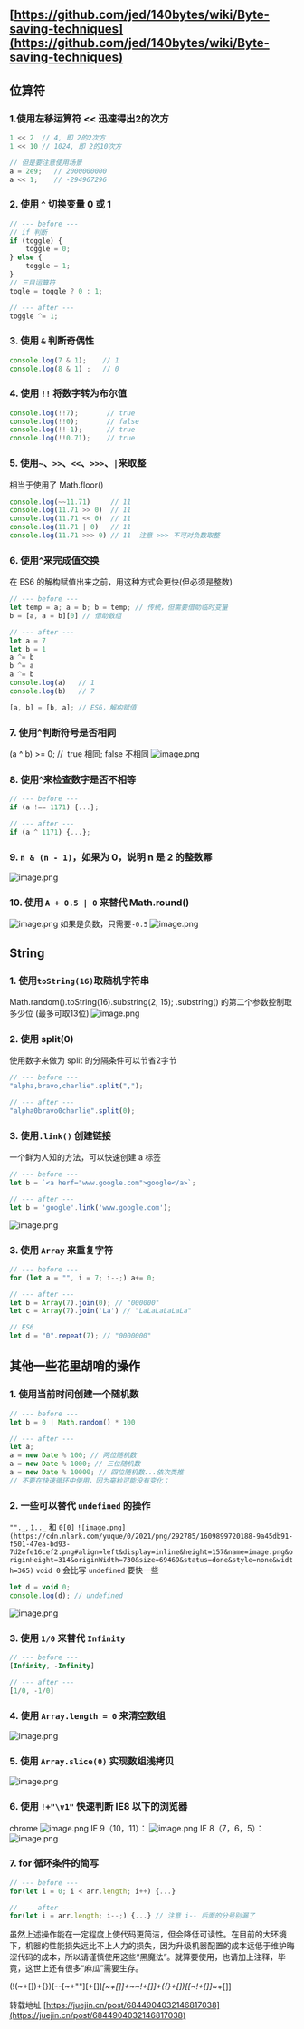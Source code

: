 ## [https://github.com/jed/140bytes/wiki/Byte-saving-techniques](https://github.com/jed/140bytes/wiki/Byte-saving-techniques)
## 位算符
### 1.使用左移运算符 << 迅速得出2的次方
```javascript
1 << 2  // 4, 即 2的2次方
1 << 10 // 1024, 即 2的10次方

// 但是要注意使用场景
a = 2e9;   // 2000000000
a << 1;    // -294967296
```
### 2. 使用 `^` 切换变量 0 或 1
```javascript
// --- before ---
// if 判断
if (toggle) {
    toggle = 0;
} else {
    toggle = 1;
}
// 三目运算符
togle = toggle ? 0 : 1;

// --- after ---
toggle ^= 1;
```
### 3. 使用 `&` 判断奇偶性
```javascript
console.log(7 & 1);    // 1
console.log(8 & 1) ;   // 0
```
### 4. 使用 `!!` 将数字转为布尔值
```javascript
console.log(!!7);       // true
console.log(!!0);       // false
console.log(!!-1);      // true
console.log(!!0.71);    // true
```
### 5. 使用`~`、`>>`、`<<`、`>>>`、`|`来取整
相当于使用了 Math.floor()
```javascript
console.log(~~11.71)     // 11
console.log(11.71 >> 0)  // 11
console.log(11.71 << 0)  // 11
console.log(11.71 | 0)   // 11
console.log(11.71 >>> 0) // 11  注意 >>> 不可对负数取整
```
### 6. 使用`^`来完成值交换
在 ES6 的解构赋值出来之前，用这种方式会更快(但必须是整数)
```javascript
// --- before ---
let temp = a; a = b; b = temp; // 传统，但需要借助临时变量
b = [a, a = b][0] // 借助数组

// --- after ---
let a = 7
let b = 1
a ^= b
b ^= a
a ^= b
console.log(a)   // 1
console.log(b)   // 7

[a, b] = [b, a]; // ES6，解构赋值
```
### 7. 使用`^`判断符号是否相同
(a ^ b) >= 0; //  true 相同; false 不相同
![image.png](https://cdn.nlark.com/yuque/0/2021/png/292785/1609844733968-28afa802-dfe4-42ef-8309-4469d4d2edc6.png#align=left&display=inline&height=217&name=image.png&originHeight=434&originWidth=588&size=18792&status=done&style=none&width=294)
### 8. 使用^来检查数字是否不相等
```javascript
// --- before ---
if (a !== 1171) {...};

// --- after ---
if (a ^ 1171) {...}; 
```
### 9. `n & (n - 1)`，如果为 0，说明 n 是 2 的整数幂
![image.png](https://cdn.nlark.com/yuque/0/2021/png/292785/1609844825517-abc68d88-4db2-4013-971c-df3031edb21b.png#align=left&display=inline&height=213&name=image.png&originHeight=426&originWidth=574&size=21578&status=done&style=none&width=287)
### 10. 使用 `A + 0.5 | 0` 来替代 Math.round()
![image.png](https://cdn.nlark.com/yuque/0/2021/png/292785/1609844922959-b3d92823-22ac-495d-8b0f-3a62ef67c49d.png#align=left&display=inline&height=289&name=image.png&originHeight=578&originWidth=936&size=94458&status=done&style=none&width=468)
如果是负数，只需要`-0.5`
![image.png](https://cdn.nlark.com/yuque/0/2021/png/292785/1609844944571-a93a0c30-b2d7-42f4-b17b-6b4b65d40bcd.png#align=left&display=inline&height=133&name=image.png&originHeight=266&originWidth=522&size=44182&status=done&style=none&width=261)

## String
### 1. 使用`toString(16)`取随机字符串
Math.random().toString(16).substring(2, 15);
.substring() 的第二个参数控制取多少位 (最多可取13位)
![image.png](https://cdn.nlark.com/yuque/0/2021/png/292785/1609899417162-b0e12aec-4366-47ae-af59-3a8658c4818c.png#align=left&display=inline&height=184&name=image.png&originHeight=368&originWidth=730&size=117883&status=done&style=none&width=365)
### 2. 使用 split(0)
使用数字来做为 split 的分隔条件可以节省2字节
```javascript
// --- before ---
"alpha,bravo,charlie".split(",");

// --- after ---
"alpha0bravo0charlie".split(0);
```
### 3. 使用`.link()` 创建链接
一个鲜为人知的方法，可以快速创建 a 标签
```javascript
// --- before ---
let b = `<a herf="www.google.com">google</a>`;

// --- after ---
let b = 'google'.link('www.google.com');
```
![image.png](https://cdn.nlark.com/yuque/0/2021/png/292785/1609899496515-504bb31b-d581-476a-8873-c51493338bb9.png#align=left&display=inline&height=102&name=image.png&originHeight=204&originWidth=654&size=57121&status=done&style=none&width=327)
### 3. 使用 `Array` 来重复字符
```javascript
// --- before ---
for (let a = "", i = 7; i--;) a+= 0;

// --- after ---
let b = Array(7).join(0); // "000000"
let c = Array(7).join('La') // "LaLaLaLaLaLa"

// ES6
let d = "0".repeat(7); // "0000000"
```
## 其他一些花里胡哨的操作
### 1. 使用当前时间创建一个随机数
```javascript
// --- before ---
let b = 0 | Math.random() * 100

// --- after ---
let a;
a = new Date % 100; // 两位随机数
a = new Date % 1000; // 三位随机数
a = new Date % 10000; // 四位随机数...依次类推
// 不要在快速循环中使用，因为毫秒可能没有变化；
```
### 2. 一些可以替代 `undefined` 的操作
`""._`, `1.._` 和 `0[0]`
`![image.png](https://cdn.nlark.com/yuque/0/2021/png/292785/1609899720188-9a45db91-f501-47ea-bd93-7d2efe16cef2.png#align=left&display=inline&height=157&name=image.png&originHeight=314&originWidth=730&size=69469&status=done&style=none&width=365)`
`void 0` 会比写 `undefined` 要快一些
```javascript
let d = void 0;
console.log(d); // undefined
```
![image.png](https://cdn.nlark.com/yuque/0/2021/png/292785/1609899828458-30d2f385-8e29-47f3-96fe-e82ebf858534.png#align=left&display=inline&height=126&name=image.png&originHeight=252&originWidth=462&size=37402&status=done&style=none&width=231)
### 3. 使用 `1/0` 来替代 `Infinity`
```javascript
// --- before ---
[Infinity, -Infinity]

// --- after ---
[1/0, -1/0]
```
### 4. 使用 `Array.length = 0` 来清空数组
![image.png](https://cdn.nlark.com/yuque/0/2021/png/292785/1609900008212-2fc110f9-7fd4-4a0e-b4f8-1d7a0391d9bf.png#align=left&display=inline&height=194&name=image.png&originHeight=388&originWidth=692&size=50313&status=done&style=none&width=346)
### 5. 使用 `Array.slice(0)` 实现数组浅拷贝
![image.png](https://cdn.nlark.com/yuque/0/2021/png/292785/1609900023380-558bffe9-6b09-4245-a4e0-d29a722147e1.png#align=left&display=inline&height=148&name=image.png&originHeight=296&originWidth=676&size=49120&status=done&style=none&width=338)
### 6. 使用 `!+"\v1"` 快速判断 IE8 以下的浏览器
chrome
![image.png](https://cdn.nlark.com/yuque/0/2021/png/292785/1609900099492-f47bc520-0a62-4fdb-b68e-88902fba521d.png#align=left&display=inline&height=134&name=image.png&originHeight=268&originWidth=1280&size=68870&status=done&style=none&width=640)
IE 9（10，11）：
![image.png](https://cdn.nlark.com/yuque/0/2021/png/292785/1609900113917-b10c72c6-c4d8-4a70-98a5-2994033bbaae.png#align=left&display=inline&height=85&name=image.png&originHeight=170&originWidth=924&size=56881&status=done&style=none&width=462)
IE 8（7，6，5）：
![image.png](https://cdn.nlark.com/yuque/0/2021/png/292785/1609900122422-58df7e9e-2e3e-4573-9f45-c5486d2cc995.png#align=left&display=inline&height=98&name=image.png&originHeight=195&originWidth=922&size=60383&status=done&style=none&width=461)
### 7. for 循环条件的简写
```javascript
// --- before ---
for(let i = 0; i < arr.length; i++) {...}

// --- after ---
for(let i = arr.length; i--;) {...} // 注意 i-- 后面的分号别漏了
```
虽然上述操作能在一定程度上使代码更简洁，但会降低可读性。在目前的大环境下，机器的性能损失远比不上人力的损失，因为升级机器配置的成本远低于维护晦涩代码的成本，所以请谨慎使用这些“黑魔法”。就算要使用，也请加上注释，毕竟，这世上还有很多“麻瓜”需要生存。

(!(~+[])+{})[--[~+""][+[]]*[~+[]]+~~!+[]]+({}+[])[[~!+[]]*~+[]]

转载地址 [https://juejin.cn/post/6844904032146817038](https://juejin.cn/post/6844904032146817038)

